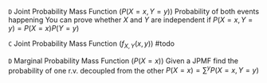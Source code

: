
`D` Joint Probability Mass Function ($P(X = x, Y = y)$)
	Probability of both events happening
	You can prove whether $X$ and $Y$ are independent if $P(X = x, Y = y) = P(X = x)P(Y = y)$ 

`C` Joint Probability Mass Function ($f_{X, Y} (x, y)$) 
	#todo 

`D` Marginal Probability Mass Function ($P(X = x)$)
	Given a JPMF find the probability of one r.v. decoupled from the other
	$P(X = x) = \sum^y P(X = x, Y = y)$ 
